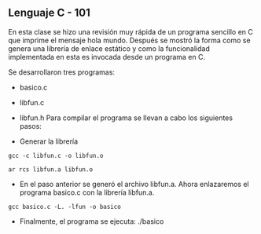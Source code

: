 ## Lenguaje C - 101

En esta clase se hizo una revisión muy rápida de un programa sencillo en C que imprime el mensaje hola mundo. Después se mostró la forma como se genera una librería de enlace estático y como la funcionalidad implementada en esta es invocada desde un programa en C.

Se desarrollaron tres programas:

+ basico.c
+ libfun.c
+ libfun.h
Para compilar el programa se llevan a cabo los siguientes pasos:

+ Generar la librería
 
`gcc -c libfun.c -o libfun.o`

`ar rcs libfun.a libfun.o`

+ En el paso anterior se generó el archivo libfun.a. Ahora enlazaremos el programa basico.c con la librería libfun.a.

`gcc basico.c -L. -lfun -o basico`

+ Finalmente, el programa se ejecuta:
./basico
